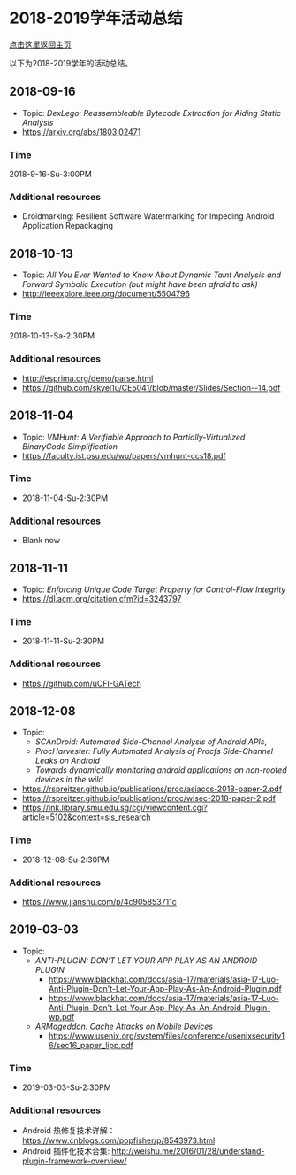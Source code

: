 # 2018-2019学年活动总结

[点击这里返回主页](/)

以下为2018-2019学年的活动总结。

## 2018-09-16

* Topic: *DexLego: Reassembleable Bytecode Extraction for Aiding Static Analysis*
* https://arxiv.org/abs/1803.02471

### Time

2018-9-16-Su-3:00PM

### Additional resources

* Droidmarking: Resilient Software Watermarking for Impeding Android Application Repackaging

## 2018-10-13

* Topic: *All You Ever Wanted to Know About Dynamic Taint Analysis and Forward Symbolic Execution (but might have been afraid to ask)*
* http://ieeexplore.ieee.org/document/5504796

### Time

2018-10-13-Sa-2:30PM

### Additional resources

* http://esprima.org/demo/parse.html
* https://github.com/skyel1u/CE5041/blob/master/Slides/Section--14.pdf

## 2018-11-04

* Topic: *VMHunt: A Verifiable Approach to Partially-Virtualized BinaryCode Simplification*
* https://faculty.ist.psu.edu/wu/papers/vmhunt-ccs18.pdf

### Time

* 2018-11-04-Su-2:30PM

### Additional resources

* Blank now

## 2018-11-11

* Topic: *Enforcing Unique Code Target Property for Control-Flow Integrity*
* https://dl.acm.org/citation.cfm?id=3243797

### Time

* 2018-11-11-Su-2:30PM

### Additional resources

* https://github.com/uCFI-GATech

## 2018-12-08

* Topic: 
  * *SCAnDroid: Automated Side-Channel Analysis of Android APIs*, 
  * *ProcHarvester: Fully Automated Analysis of Procfs Side-Channel Leaks on Android*
  * *Towards dynamically monitoring android applications on non-rooted devices in the wild*
* https://rspreitzer.github.io/publications/proc/asiaccs-2018-paper-2.pdf
* https://rspreitzer.github.io/publications/proc/wisec-2018-paper-2.pdf
* https://ink.library.smu.edu.sg/cgi/viewcontent.cgi?article=5102&context=sis_research

### Time

* 2018-12-08-Su-2:30PM

### Additional resources

* https://www.jianshu.com/p/4c905853711c


## 2019-03-03

* Topic: 
  * *ANTI-PLUGIN: DON’T LET YOUR APP PLAY AS AN ANDROID PLUGIN*
    * https://www.blackhat.com/docs/asia-17/materials/asia-17-Luo-Anti-Plugin-Don't-Let-Your-App-Play-As-An-Android-Plugin.pdf
    * https://www.blackhat.com/docs/asia-17/materials/asia-17-Luo-Anti-Plugin-Don't-Let-Your-App-Play-As-An-Android-Plugin-wp.pdf
  * *ARMageddon: Cache Attacks on Mobile Devices*
    * https://www.usenix.org/system/files/conference/usenixsecurity16/sec16_paper_lipp.pdf

### Time

* 2019-03-03-Su-2:30PM

### Additional resources

* Android 热修复技术详解：https://www.cnblogs.com/popfisher/p/8543973.html
* Android 插件化技术合集: http://weishu.me/2016/01/28/understand-plugin-framework-overview/
